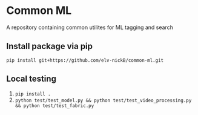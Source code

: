 # Common ML
A repository containing common utilites for ML tagging and search

## Install package via pip
`pip install git+https://github.com/elv-nickB/common-ml.git`

## Local testing 
1. `pip install .`
2.  `python test/test_model.py && python test/test_video_processing.py && python test/test_fabric.py`